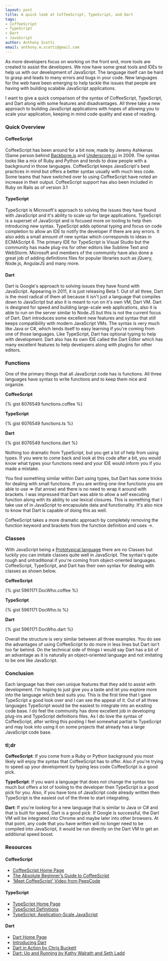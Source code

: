 ```yaml
--- 
layout: post
title: A quick look at CoffeeScript, TypeScript, and Dart
tags: 
- CoffeeScript
- TypeScript
- Dart
- JavaScript
author: Anthony Scotti
email: anthony.m.scotti@gmail.com
---
```


As more developers focus on working on the front end, more tools are created to assist the developers. We now have some great tools and IDEs to help us with our development of JavaScript. The language itself can be hard to grasp and leads to many errors and bugs in your code. New languages for the web have been emerging to help tackle the issues that people are having with building scalable JavaScript applications.

I want to give a quick comparison of the syntax of CoffeeScript, TypeScript, and Dart along with some features and disadvantages. All three take a new approach to building JavaScript applications with hopes of allowing you to scale your application, keeping in mind code quality and ease of reading.

### Quick Overview

#### CoffeeScript

CoffeeScript has been around for a bit now, made by Jeremy Ashkenas (Same person behind [Backbone.js](http://backbonejs.org/) and [Underscore.js](http://underscorejs.org/)) in 2009. The syntax looks like a mix of Ruby and Python and tends to draw people with a background in those languages. CoffeeScript keeps JavaScript's best practices in mind but offers a better syntax usually with much less code. Some teams that have switched over to using CoffeeScript have noted an increase in their output. CoffeeScript support has also been included in Ruby on Rails as of version 3.1

#### TypeScript

TypeScript is Microsoft's approach to solving the issues they have found with JavaScript and it's ability to scale up for large applications. TypeScript is a superset of JavaScript and is focused more on tooling to help then introducing new syntax. TypeScript adds optional typing and focus on code completion to allow an IDE to notify the developer if there are any errors. It also adds a small amount of new syntax which corresponds to ideas in ECMAScript 6. The primary IDE for TypeScript is Visual Studio but the community has made plug-ins for other editors like Sublime Text and WebStorm. Microsoft and members of the community have also done a great job of adding definitions files for popular libraries such as jQuery, Node.js, AngularJS and many more.

#### Dart

Dart is Google's approach to solving issues they have found with JavaScript. Appearing in 2011, it is just releasing Beta 1. Out of all three, Dart is the most radical of them all because it isn't just a language that compiles down to JavaScript but also it is meant to run on it's own VM, Dart VM. Dart is designed for speed and building large-scale web applications, also it is able to run on the server similar to Node.JS but this is not the current focus of Dart. Dart introduces some excellent new features and syntax that still keeps compatibility with modern JavaScript VMs. The syntax is very much like Java or C#, which lends itself to easy learning if you're coming from one of those languages. Like TypeScript, Dart has optional typing to help with development. Dart also has its own IDE called the Dart Editor which has many excellent features to help developers along with plugins for other editors.

### Functions
One of the primary things that all JavaScript code has is functions. All three languages have syntax to write functions and to keep them nice and organize.

**CoffeeScript**

{% gist 6076549 functions.coffee %}

**TypeScript**

{% gist 6076549 functions.ts %}

**Dart**

{% gist 6076549 functions.dart %}

Nothing too dramatic from TypeScript, but you get a lot of help from using types. If you were to come back and look at this code after a bit, you would know what types your functions need and your IDE would inform you if you made a mistake.

You find something similar within Dart using types, but Dart has some tricks for dealing with small functions. If you are writing one-line functions you are able to use => (fat arrow) and there is no need to wrap it around with brackets. I was impressed that Dart was able to allow a self executing function along with its ability to use lexical closures. This is something that I take use of in JavaScript to encapsulate data and functionality. It's also nice to know that Dart is capable of doing this as well.

CoffeeScript takes a more dramatic approach by completely removing the function keyword and brackets from the function definition and uses ->.

### Classes
With JavaScript being a [Prototypical language](http://en.wikipedia.org/wiki/Prototype-based_programming) there are no Classes but luckily you can imitate classes quite well in JavaScript. The syntax's quite rough and untraditional if you're coming from object-oriented languages. CoffeeScript, TypeScript, and Dart has their own syntax for dealing with classes as shown below.

**CoffeeScript**

{% gist 5961171 DocWho.coffee %}

**TypeScript**

{% gist 5961171 DocWho.ts %}

**Dart**

{% gist 5961171 DocWho.dart %}

Overall the structure is very similar between all three examples. You do see the advantages of using CoffeeScript to do more in less lines but Dart isn't too far behind. On the technical side of things I would say Dart has a bit of an advantage as it is naturally an object-oriented language and not imitating to be one like JavaScript.

### Conclusion
Each language has their own unique features that they add to assist with development. I'm hoping to just give you a taste and let you explore more into the language which best suits you. This is the first time that I gave TypeScript a good look over and I can see the appeal of it. Out of all three languages TypeScript would be the easiest to integrate into an existing code base. I do feel the community has done excellent job in developing plug-ins and TypeScript definitions files. As I do love the syntax of CoffeeScript, after writing this posting I feel somewhat partial to TypeScript and may look into using it on some projects that already has a large JavaScript code base.

### tl;dr

**CoffeeScript**: If you come from a Ruby or Python background you most likely will enjoy the syntax that CoffeeScript has to offer. Also if you're trying to speed up your development by typing less code CoffeeScript is a good pick.

**TypeScript**: If you want a language that does not change the syntax too much but offers a lot of tooling to the developer then TypeScript is a good pick for you. Also, if you have tons of JavaScript code already written then TypeScript is the easiest out of the three to start integrating.

**Dart**: If you're looking for a new language that is similar to Java or C# and that is built for speed, Dart is a good pick. If Google is successful, the Dart VM will be integrated into Chrome and maybe later into other browsers. At that point, any code that you have written will no longer need to be compiled into JavaScript, it would be run directly on the Dart VM to get an additional speed boost.

### Resources

#### CoffeeScript
* [CoffeeScript Home Page](http://coffeescript.org)
* [The Absolute Beginner’s Guide to CoffeeScript](http://blog.teamtreehouse.com/the-absolute-beginners-guide-to-coffeescript)
* ['Meet CoffeeScript' Video from PeepCode](https://peepcode.com/products/coffeescript)

#### TypeScript
* [TypeScript Home Page](http://www.typescriptlang.org)
* [TypeScript Definitions](http://www.tsdpm.com)
* [TypeScript: Application-Scale JavaScript](http://channel9.msdn.com/Events/Build/2013/3-314?utm_source=javascriptweekly&utm_medium=email)

#### Dart
* [Dart Home Page](http://www.dartlang.org/)
* [Introducing Dart](http://www.youtube.com/watch?v=5KlnlCq2M5Q)
* [Dart in Action by Chris Buckett](http://www.manning.com/buckett)
* [Dart: Up and Running by Kathy Walrath and Seth Ladd](http://shop.oreilly.com/product/0636920025719.do)


